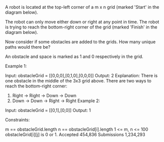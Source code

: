 A robot is located at the top-left corner of a m x n grid (marked 'Start' in the diagram below).

The robot can only move either down or right at any point in time. The robot is trying to reach the bottom-right corner of the grid (marked 'Finish' in the diagram below).

Now consider if some obstacles are added to the grids. How many unique paths would there be?

An obstacle and space is marked as 1 and 0 respectively in the grid.

 

Example 1:


Input: obstacleGrid = [[0,0,0],[0,1,0],[0,0,0]]
Output: 2
Explanation: There is one obstacle in the middle of the 3x3 grid above.
There are two ways to reach the bottom-right corner:
1. Right -> Right -> Down -> Down
2. Down -> Down -> Right -> Right
Example 2:


Input: obstacleGrid = [[0,1],[0,0]]
Output: 1
 

Constraints:

m == obstacleGrid.length
n == obstacleGrid[i].length
1 <= m, n <= 100
obstacleGrid[i][j] is 0 or 1.
Accepted
454,836
Submissions
1,234,293